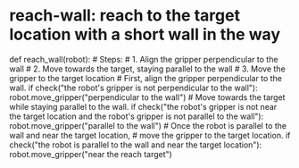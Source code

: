 # reach-wall: reach to the target location with a short wall in the way
def reach_wall(robot):
    # Steps:
    #  1. Align the gripper perpendicular to the wall
    #  2. Move towards the target, staying parallel to the wall
    #  3. Move the gripper to the target location
    # First, align the gripper perpendicular to the wall.
    if check("the robot's gripper is not perpendicular to the wall"):
        robot.move_gripper("perpendicular to the wall")
    # Move towards the target while staying parallel to the wall.
    if check("the robot's gripper is not near the target location and the robot's gripper is not parallel to the wall"):
        robot.move_gripper("parallel to the wall")
    # Once the robot is parallel to the wall and near the target location,
    # move the gripper to the target location.
    if check("the robot is parallel to the wall and near the target location"):
        robot.move_gripper("near the reach target")